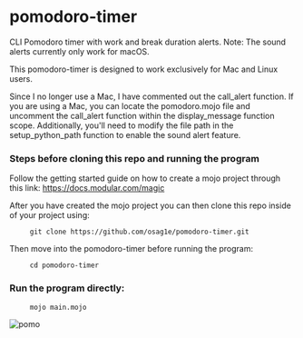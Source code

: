 # pomodoro-timer
CLI Pomodoro timer with work and break duration alerts. 
Note: The sound alerts currently only work for macOS.

This pomodoro-timer is designed to work exclusively for Mac and Linux users.

Since I no longer use a Mac, I have commented out the call_alert function. 
If you are using a Mac, you can locate the pomodoro.mojo file and
uncomment the call_alert function within the display_message function scope.
Additionally, you'll need to modify the file path in the setup_python_path function
to enable the sound alert feature.

### Steps before cloning this repo and running the program
Follow the getting started guide on how to create a mojo project through 
this link: https://docs.modular.com/magic

After you have created the mojo project you can then clone this repo inside of your project
using:
```
     git clone https://github.com/osag1e/pomodoro-timer.git
```

Then move into the pomodoro-timer before running the program:
```
     cd pomodoro-timer
```

### Run the program directly:
```
     mojo main.mojo
```

![pomo](https://github.com/osag1e/pomodoro-timer/blob/main/pomo.png)



